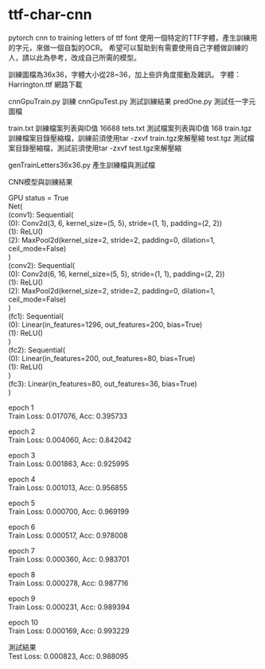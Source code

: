 # ttf-char-cnn
pytorch cnn to training letters of ttf font
使用一個特定的TTF字體，產生訓練用的字元，來做一個自製的OCR。
希望可以幫助到有需要使用自己字體做訓練的人，請以此為參考，改成自己所需的模型。

訓練圖檔為36x36，字體大小從28~36，加上些許角度擺動及雜訊。
字體：Harrington.ttf 網路下載

cnnGpuTrain.py  訓練
cnnGpuTest.py   測試訓練結果
predOne.py      測試任一字元圖檔

train.txt      訓練檔案列表與ID值  16688
tets.txt       測試檔案列表與ID值  168
train.tgz      訓練檔案目錄壓縮檔，訓練前須使用tar -zxvf train.tgz來解壓縮
test.tgz       測試檔案目錄壓縮檔，測試前須使用tar -zxvf test.tgz來解壓縮

genTrainLetters36x36.py   產生訓練檔與測試檔

CNN模型與訓練結果   

GPU status =  True   
Net(  
  (conv1): Sequential(    
    (0): Conv2d(3, 6, kernel_size=(5, 5), stride=(1, 1), padding=(2, 2))   
    (1): ReLU()    
    (2): MaxPool2d(kernel_size=2, stride=2, padding=0, dilation=1, ceil_mode=False)   
  )    
  (conv2): Sequential(    
    (0): Conv2d(6, 16, kernel_size=(5, 5), stride=(1, 1), padding=(2, 2))   
    (1): ReLU()    
    (2): MaxPool2d(kernel_size=2, stride=2, padding=0, dilation=1, ceil_mode=False)    
  )     
  (fc1): Sequential(    
    (0): Linear(in_features=1296, out_features=200, bias=True)    
    (1): ReLU()     
  )    
  (fc2): Sequential(    
    (0): Linear(in_features=200, out_features=80, bias=True)   
    (1): ReLU()   
  )   
  (fc3): Linear(in_features=80, out_features=36, bias=True)   
)


epoch 1  
Train Loss: 0.017076, Acc: 0.395733     

epoch 2   
Train Loss: 0.004060, Acc: 0.842042    

epoch 3   
Train Loss: 0.001863, Acc: 0.925995   

epoch 4   
Train Loss: 0.001013, Acc: 0.956855   

epoch 5   
Train Loss: 0.000700, Acc: 0.969199   

epoch 6   
Train Loss: 0.000517, Acc: 0.978008   

epoch 7    
Train Loss: 0.000360, Acc: 0.983701    

epoch 8   
Train Loss: 0.000278, Acc: 0.987716    

epoch 9    
Train Loss: 0.000231, Acc: 0.989394    

epoch 10    
Train Loss: 0.000169, Acc: 0.993229    



測試結果    
Test Loss: 0.000823, Acc: 0.988095   

